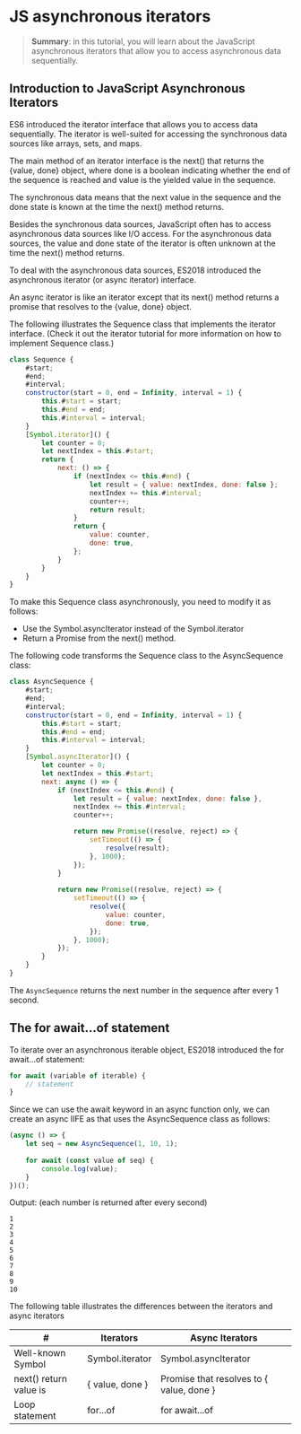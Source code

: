 # JS asynchronous iterators

> __Summary__: in this tutorial, you will learn about the JavaScript asynchronous iterators that allow you to access asynchronous data sequentially.

## Introduction to JavaScript Asynchronous Iterators

ES6 introduced the iterator interface that allows you to access data sequentially. The iterator is well-suited for accessing the synchronous data sources like arrays, sets, and maps.

The main method of an iterator interface is the next() that returns the {value, done} object, where done is a boolean indicating whether the end of the sequence is reached and value is the yielded value in the sequence.

The synchronous data means that the next value in the sequence and the done state is known at the time the next() method returns.

Besides the synchronous data sources, JavaScript often has to access asynchronous data sources like I/O access. For the asynchronous data sources, the value and done state of the iterator is often unknown at the time the next() method returns.

To deal with the asynchronous data sources, ES2018 introduced the asynchronous iterator (or async iterator) interface.

An async iterator is like an iterator except that its next() method returns a promise that resolves to the {value, done} object.

The following illustrates the Sequence class that implements the iterator interface. (Check it out the iterator tutorial for more information on how to implement Sequence class.)

```js
class Sequence {
    #start;
    #end;
    #interval;
    constructor(start = 0, end = Infinity, interval = 1) {
        this.#start = start;
        this.#end = end;
        this.#interval = interval;
    }
    [Symbol.iterator]() {
        let counter = 0;
        let nextIndex = this.#start;
        return {
            next: () => {
                if (nextIndex <= this.#end) {
                    let result = { value: nextIndex, done: false };
                    nextIndex += this.#interval;
                    counter++;
                    return result;
                }
                return {
                    value: counter,
                    done: true,
                };
            }
        }
    }
}
```

To make this Sequence class asynchronously, you need to modify it as follows:

- Use the Symbol.asyncIterator instead of the Symbol.iterator
- Return a Promise from the next() method.

The following code transforms the Sequence class to the AsyncSequence class:

```js
class AsyncSequence {
    #start;
    #end;
    #interval;
    constructor(start = 0, end = Infinity, interval = 1) {
        this.#start = start;
        this.#end = end;
        this.#interval = interval;
    }
    [Symbol.asyncIterator]() {
        let counter = 0;
        let nextIndex = this.#start;
        next: async () => {
            if (nextIndex <= this.#end) {
                let result = { value: nextIndex, done: false },
                nextIndex += this.#interval;
                counter++;

                return new Promise((resolve, reject) => {
                    setTimeout(() => {
                        resolve(result);
                    }, 1000);
                });
            }
            
            return new Promise((resolve, reject) => {
                setTimeout(() => {
                    resolve({
                        value: counter,
                        done: true,
                    });
                }, 1000);
            });
        }
    }
}
```

The `AsyncSequence` returns the next number in the sequence after every 1 second.

## The for await...of statement

To iterate over an asynchronous iterable object, ES2018 introduced the for await...of statement:

```js
for await (variable of iterable) {
    // statement
}
```

Since we can use the await keyword in an async function only, we can create an async IIFE as that uses the AsyncSequence class as follows:

```js
(async () => {
    let seq = new AsyncSequence(1, 10, 1);
    
    for await (const value of seq) {
        console.log(value);
    }
})();
```

Output: (each number is returned after every second)

```
1
2
3
4
5
6
7
8
9
10
```

The following table illustrates the differences between the iterators and async iterators

| #                      | Iterators       | Async Iterators                          |
|------------------------|-----------------|------------------------------------------|
| Well-known Symbol      | Symbol.iterator | Symbol.asyncIterator                     |
| next() return value is | { value, done } | Promise that resolves to { value, done } |
| Loop statement         | for...of        | for await...of                           |
